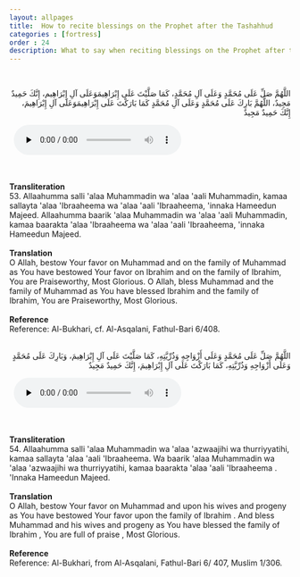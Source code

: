 ```yaml
---
layout: allpages
title:  How to recite blessings on the Prophet after the Tashahhud
categories : [fortress]
order : 24
description: What to say when reciting blessings on the Prophet after the Tashahhud
---
```

&nbsp;
<div class="arabictext" dir="RTL">

اللَّهُمَّ صَلِّ عَلَى مُحَمَّدٍ وَعَلَى آلِ مُحَمَّدٍ، كَمَا صَلَّيْتَ عَلَى إِبْرَاهِيمَوَعَلَى آلِ إِبْرَاهِيم، إِنَّكَ حَمِيدٌ مَجِيدٌ، اللَّهُمَّ بَارِكَ عَلَى مُحَمَّدٍ وَعَلَى آلِ مُحَمَّدٍ كَمَا بَارَكْتَ عَلَى إِبْرَاهِيمَوَعَلَى آلِ إِبْرَاهِيمَ، إِنَّكَ حَمِيدٌ مَجِيدٌ

</div>
&nbsp;


<audio controls  preload="none">
  <source src="{{ site.baseurl }}/audio/fortress/53.mp3" type="audio/mpeg">
Your browser does not support the audio element.
</audio>


&nbsp;
<div class="duaextra" tabindex="0">
<div><strong>Transliteration</strong></div>
<div class="extra">53. Allaahumma salli 'alaa Muhammadin wa 'alaa 'aali Muhammadin, kamaa sallayta 'alaa 'Ibraaheema wa 'alaa 'aali 'Ibraaheema, 'innaka Hameedun Majeed. Allaahumma baarik 'alaa Muhammadin wa 'alaa 'aali Muhammadin, kamaa baarakta 'alaa 'Ibraaheema wa 'alaa 'aali 'Ibraaheema, 'innaka Hameedun Majeed.</div>
</div>
&nbsp;
<div class="duaextra" tabindex="0">
<div><strong>Translation</strong></div>
<div class="extra">O Allah, bestow Your favor on Muhammad and on the family of Muhammad as You have bestowed Your favor on Ibrahim and on the family of Ibrahim, You are Praiseworthy, Most Glorious. O Allah, bless Muhammad and the family of Muhammad as You have blessed Ibrahim and the family of Ibrahim, You are Praiseworthy, Most Glorious.</div>
</div>
&nbsp;
<div class="duaextra" tabindex="0">
<div><strong>Reference</strong></div>
<div class="extra">Reference: Al-Bukhari, cf. Al-Asqalani, Fathul-Bari 6/408.</div>
</div>
&nbsp;
<div class="arabictext" dir="RTL">

اللَّهُمَّ صَلِّ عَلَى مُحَمَّدٍ وَعَلَى أَزْوَاجِهِ وَذُرِّيَّتِهِ، كَمَا صَلَّيْتَ عَلَى آلِ إِبْرَاهِيمَ، وَبَارِكَ عَلَى مُحَمَّدٍ وَعَلَى أَزْوَاجِهِ وَذُرِّيَّتِهِ، كَمَا بَارَكْتَ عَلَى آلِ إِبْرَاهِيمَ، إِنَّكَ حَمِيدٌ مَجِيدٌ

</div>
&nbsp;


<audio controls  preload="none">
  <source src="{{ site.baseurl }}/audio/fortress/54.mp3" type="audio/mpeg">
Your browser does not support the audio element.
</audio>


&nbsp;
<div class="duaextra" tabindex="0">
<div><strong>Transliteration</strong></div>
<div class="extra">54. Allaahumma salli 'alaa Muhammadin wa 'alaa 'azwaajihi wa thurriyyatihi, kamaa sallayta 'alaa 'aali 'Ibraaheema. Wa baarik 'alaa Muhammadin wa 'alaa 'azwaajihi wa thurriyyatihi, kamaa baarakta 'alaa 'aali 'Ibraaheema . 'Innaka Hameedun Majeed.</div>
</div>
&nbsp;
<div class="duaextra" tabindex="0">
<div><strong>Translation</strong></div>
<div class="extra">O Allah, bestow Your favor on Muhammad and upon his wives and progeny as You have bestowed Your favor upon the family of Ibrahim . And bless Muhammad and his wives and progeny as You have blessed the family of Ibrahim , You are full of praise , Most Glorious.</div>
</div>
&nbsp;
<div class="duaextra" tabindex="0">
<div><strong>Reference</strong></div>
<div class="extra">Reference: Al-Bukhari, from Al-Asqalani, Fathul-Bari 6/ 407, Muslim 1/306.</div>
</div>
